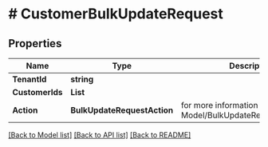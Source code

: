 # # CustomerBulkUpdateRequest


## Properties 


Name | Type | Description | Notes
------------ | ------------- | ------------- | -------------
**TenantId**| **string** |   | [optional]
**CustomerIds**| **List<string>** |   | [optional]
**Action**| **BulkUpdateRequestAction** |  for more information please, see Model/BulkUpdateRequestAction.php  | [optional]


[[Back to Model list]](../../README.md#models) [[Back to API list]](../../README.md#endpoints) [[Back to README]](../../README.md)

